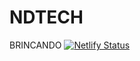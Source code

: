 # NDTECH
BRINCANDO
[![Netlify Status](YOUR_BADGE_URL_HERE)](https://app.netlify.com/sites/YOUR_SITE_NAME_HERE/deploys)
